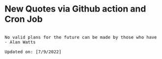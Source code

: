 # New Quotes via Github action and Cron Job

<pre>
<!-- #quote -->
No valid plans for the future can be made by those who have no capacity for living now.
- Alan Watts

Updated on: [7/9/2022]
<!-- #quoteEnd -->
</pre>
